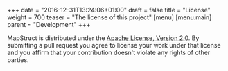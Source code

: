 +++
date = "2016-12-31T13:24:06+01:00"
draft = false
title = "License"
weight = 700
teaser = "The license of this project"
[menu]
[menu.main]
parent = "Development"
+++

MapStruct is distributed under the [Apache License, Version 2.0](http://www.apache.org/licenses/LICENSE-2.0.html). By submitting a pull request you agree to license your work under that license and you affirm that your contribution doesn't violate any rights of other parties.

